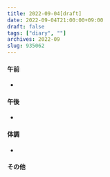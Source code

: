 ```yaml
---
title: 2022-09-04[draft]
date: 2022-09-04T21:00:00+09:00
draft: false
tags: ["diary", ""]
archives: 2022-09
slug: 935062
---
```

#### 午前
- 
#### 午後
- 
#### 体調
- 
#### その他